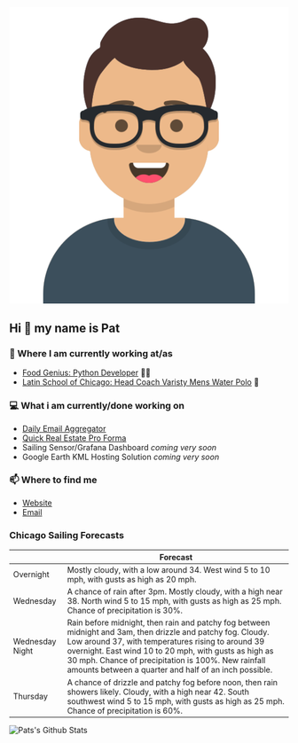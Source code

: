 [![Social banner for p-j-falconer](https://raw.githubusercontent.com/P-J-FALCONER/P-J-FALCONER/master/assets/avataaars.svg)](https://patfalconer.com/)
## Hi :wave: my name is Pat

### 💼 Where I am currently working at/as
- [Food Genius: Python Developer](https://getfoodgenius.com/) 🍔🐍
- [Latin School of Chicago: Head Coach Varisty Mens Water Polo](https://www.latinschool.org/) 🤽


### 💻 What i am currently/done working on
 - [Daily Email Aggregator](https://github.com/P-J-FALCONER/dott_daily_mail)
 - [Quick Real Estate Pro Forma](https://github.com/P-J-FALCONER/henry)
 - Sailing Sensor/Grafana Dashboard *coming very soon*
 - Google Earth KML Hosting Solution *coming very soon*

### 📫 Where to find me
 - [Website](https://patfalconer.com/)
 - [Email](mailto:patrick.j.falconer@gmail.com)


### Chicago Sailing Forecasts
|   | Forecast  |
|---|---|
| Overnight | Mostly cloudy, with a low around 34. West wind 5 to 10 mph, with gusts as high as 20 mph. |
| Wednesday | A chance of rain after 3pm. Mostly cloudy, with a high near 38. North wind 5 to 15 mph, with gusts as high as 25 mph. Chance of precipitation is 30%. |
| Wednesday Night | Rain before midnight, then rain and patchy fog between midnight and 3am, then drizzle and patchy fog. Cloudy. Low around 37, with temperatures rising to around 39 overnight. East wind 10 to 20 mph, with gusts as high as 30 mph. Chance of precipitation is 100%. New rainfall amounts between a quarter and half of an inch possible. |
| Thursday | A chance of drizzle and patchy fog before noon, then rain showers likely. Cloudy, with a high near 42. South southwest wind 5 to 15 mph, with gusts as high as 25 mph. Chance of precipitation is 60%. |

![Pats's Github Stats](https://github-readme-stats.vercel.app/api?username=p-j-falconer&show_icons=true&theme=radical)
